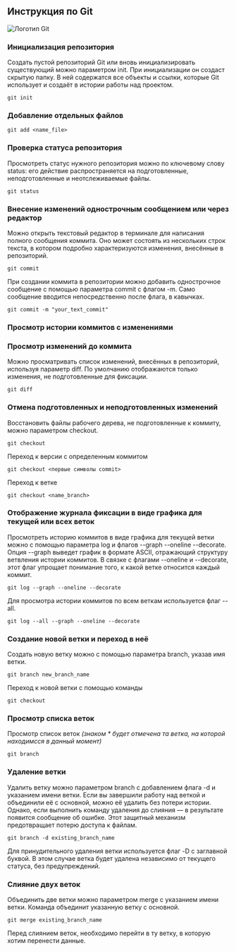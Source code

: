 ## Инструкция по Git

![Логотип Git](git_logo.jpg)

### **Инициализация репозитория**
Создать пустой репозиторий Git или вновь инициализировать существующий можно параметром init. При инициализации он создаст скрытую папку. В ней содержатся все объекты и ссылки, которые Git использует и создаёт в истории работы над проектом.

    git init

### **Добавление отдельных файлов**
    
    git add <name_file>

### **Проверка статуса репозитория**
Просмотреть статус нужного репозитория можно по ключевому слову status: его действие распространяется на подготовленные, неподготовленные и неотслеживаемые файлы.
    
    git status

### **Внесение изменений однострочным сообщением или через редактор**

 Можно открыть текстовый редактор в терминале для написания полного сообщения коммита. Оно может состоять из нескольких строк текста, в котором подробно характеризуются изменения, внесённые в репозиторий.

    git commit

При создании коммита в репозитории можно добавить однострочное сообщение с помощью параметра commit с флагом -m. Само сообщение вводится непосредственно после флага, в кавычках.

    git commit -m "your_text_commit"

### **Просмотр истории коммитов с изменениями**

### **Просмотр изменений до коммита**
Можно просматривать список изменений, внесённых в репозиторий, используя параметр diff. По умолчанию отображаются только изменения, не подготовленные для фиксации.

    git diff

### **Отмена подготовленных и неподготовленных изменений**
Восстановить файлы рабочего дерева, не подготовленные к коммиту, можно параметром checkout. 

    git checkout

 Переход к версии с определенным коммитом

    git checkout <первые символы commit>

Переход к ветке

    git checkout <name_branch>

### **Отображение журнала фиксации в виде графика для текущей или всех веток**
Просмотреть историю коммитов в виде графика для текущей ветки можно с помощью параметра log и флагов --graph --oneline --decorate. Опция --graph выведет график в формате ASCII, отражающий структуру ветвления истории коммитов. В связке с флагами --oneline и --decorate, этот флаг упрощает понимание того, к какой ветке относится каждый коммит.

    git log --graph --oneline --decorate

Для просмотра истории коммитов по всем веткам используется флаг --all.

    git log --all --graph --oneline --decorate

### **Создание новой ветки и переход в неё**
Создать новую ветку можно с помощью параметра branch, указав имя ветки.
    
    git branch new_branch_name

Переход к новой ветки с помощью команды

    git checkout 

### **Просмотр списка веток**
Просмотр список веток *(знаком * будет отмечена та ветка, на которой находимсся в данный момент)*

    git branch
    
### **Удаление ветки**
Удалить ветку можно параметром branch с добавлением флага -d и указанием имени ветки. Если вы завершили работу над веткой и объединили её с основной, можно её удалить без потери истории. Однако, если выполнить команду удаления до слияния — в результате появится сообщение об ошибке. Этот защитный механизм предотвращает потерю доступа к файлам.

    git branch -d existing_branch_name

Для принудительного удаления ветки используется флаг -D с заглавной буквой. В этом случае ветка будет удалена независимо от текущего статуса, без предупреждений.    

### **Слияние двух веток**
Объединить две ветки можно параметром merge с указанием имени ветки. Команда объединит указанную ветку с основной. 

    git merge existing_branch_name

Перед слиянием веток, необходимо перейти в ту ветку, в которую хотим перенести данные.
